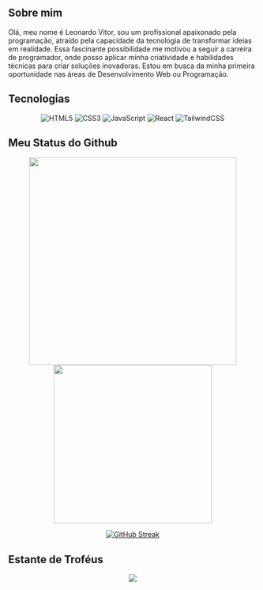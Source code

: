 ## Sobre mim
Olá, meu nome é Leonardo Vitor, sou um profissional apaixonado pela programação, atraído pela capacidade da tecnologia de transformar ideias em realidade. Essa fascinante possibilidade me motivou a seguir a carreira de programador, onde posso aplicar minha criatividade e habilidades técnicas para criar soluções inovadoras. Estou em busca da minha primeira oportunidade nas áreas de Desenvolvimento Web ou Programação.

## Tecnologias

<p align="center">
  <img src="https://img.shields.io/badge/html5-%23E34F26.svg?style=for-the-badge&logo=html5&logoColor=white" alt="HTML5"/>
  <img src="https://img.shields.io/badge/css3-%231572B6.svg?style=for-the-badge&logo=css3&logoColor=white" alt="CSS3"/>
  <img src="https://img.shields.io/badge/javascript-%23323330.svg?style=for-the-badge&logo=javascript&logoColor=%23F7DF1E" alt="JavaScript"/>
  <img src="https://img.shields.io/badge/react-%2320232a.svg?style=for-the-badge&logo=react&logoColor=%2361DAFB" alt="React"/>
  <img src="https://img.shields.io/badge/tailwindcss-%2338B2AC.svg?style=for-the-badge&logo=tailwind-css&logoColor=white" alt="TailwindCSS"/>
</p>



## Meu Status do Github

<p align="center">
  <img src="https://github-readme-stats.vercel.app/api?username=LeonardoVRR&show_icons=true&theme=dark" width="420"/>
  <img src="https://github-readme-stats.vercel.app/api/top-langs/?username=LeonardoVRR&layout=compact&theme=dark" width="320"/>
</p>


<p align="center">
  <a href="https://git.io/streak-stats"><img src="https://github-readme-streak-stats.herokuapp.com?user=LeonardoVRR&theme=dark&locale=pt_BR" alt="GitHub Streak" /></a>
</p>

## Estante de Troféus

<p align="center">
  <img src="https://github-profile-trophy.vercel.app/?username=LeonardoVRR&no-frame=true&theme=aura&rank=?,-?&row=1"/>
</p>


